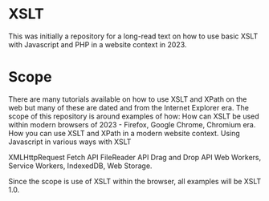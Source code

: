# XSLT
This was initially a repository for a long-read text on how to use basic XSLT with Javascript and PHP in a website context in 2023.

# Scope
There are many tutorials available on how to use XSLT and XPath on the web but many of these are dated and from the Internet Explorer era.
The scope of this repository is around examples of how:
How can XSLT be used within modern browsers of 2023 - Firefox, Google Chrome, Chromium era.
How you can use XSLT and XPath in a modern website context.
Using Javascript in various ways with XSLT

XMLHttpRequest
Fetch API
FileReader API
Drag and Drop API
Web Workers, 
Service Workers, 
IndexedDB,
Web Storage.

Since the scope is use of XSLT within the browser, all examples will be XSLT 1.0.


